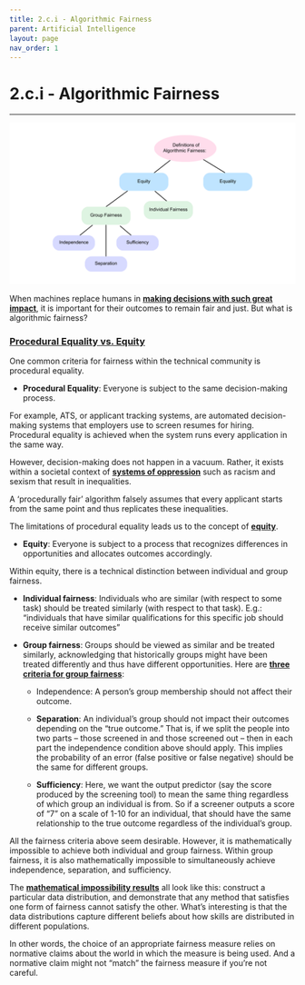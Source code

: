 ```yaml
---
title: 2.c.i - Algorithmic Fairness
parent: Artificial Intelligence
layout: page
nav_order: 1
---
```


# 2.c.i - Algorithmic Fairness

* * *

![Definitions of Algorithmic Fairness](../../../assets/images/definitions-of-algorithmic-fairness.png)

When machines replace humans in [**making decisions with such great impact**](javascript:openPanel('high-impact-applications')), it is important for their outcomes to remain fair and just. But what is algorithmic fairness?

### <u> Procedural Equality vs. Equity </u>
One common criteria for fairness within the technical community is procedural equality.

- **Procedural Equality**: Everyone is subject to the same decision-making process. 

For example, ATS, or applicant tracking systems, are automated decision-making systems that employers use to screen resumes for hiring. Procedural equality is achieved when the system runs every application in the same way.

However, decision-making does not happen in a vacuum. Rather, it exists within a societal context of [**systems of oppression**](javascript:openPanel('systems-of-oppression')) such as racism and sexism that result in inequalities. 

A ‘procedurally fair’ algorithm falsely assumes that every applicant starts from the same point and thus replicates these inequalities.

The limitations of procedural equality leads us to the concept of [**equity**](javascript:openPanel('equity-equality')).

- **Equity**: Everyone is subject to a process that recognizes differences in opportunities and allocates outcomes accordingly. 

Within equity, there is a technical distinction between individual and group fairness. 

- **Individual fairness**: Individuals who are similar (with respect to some task) should be treated similarly (with respect to that task). E.g.: “individuals that have similar qualifications for this specific job should receive similar outcomes”

- **Group fairness**: Groups should be viewed as similar and be treated similarly, acknowledging that historically groups might have been treated differently and thus have different opportunities. 
Here are [**three criteria for group fairness**](javascript:openPanel('group-fairness')):

    - Independence: A person’s group membership should not affect their outcome. 

    - **Separation**: An individual’s group should not impact their outcomes depending on the “true outcome.”  That is, if we split the people into two parts – those screened in and those screened out –  then in each part the independence condition above should apply. This implies the probability of an error (false positive or false negative) should be the same for different groups. 

    - **Sufficiency**: Here, we want the output predictor (say the score produced by the screening tool) to mean the same thing regardless of which group an individual is from. So if a screener outputs a score of “7” on a scale of 1-10 for an individual, that should have the same relationship to the true outcome regardless of the individual’s group. 

All the fairness criteria above seem desirable. However, it is mathematically impossible to achieve both individual and group fairness. Within group fairness, it is also mathematically impossible to simultaneously achieve independence, separation, and sufficiency. 

The [**mathematical impossibility results**](javascript:openPanel('impossibility-of-fairness')) all look like this: construct a particular data distribution, and demonstrate that any method that satisfies one form of fairness cannot satisfy the other. What’s interesting is that the data distributions capture different beliefs about how skills are distributed in different populations.

In other words, the choice of an appropriate fairness measure relies on normative claims about the world in which the measure is being used. And a normative claim might not “match” the fairness measure if you’re not careful. 
